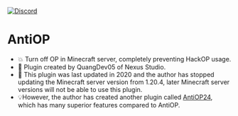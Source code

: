 [![Discord](https://img.shields.io/discord/1247029974154612828.svg?label=&logo=discord&logoColor=ffffff&color=7389D8&labelColor=6A7EC2)](https://discord.gg/HsSUVGSc3c)
# AntiOP
- 💥 Turn off OP in Minecraft server, completely preventing HackOP usage.
- 💖 Plugin created by QuangDev05 of Nexus Studio.
- 🚨 This plugin was last updated in 2020 and the author has stopped updating the Minecraft server version from 1.20.4, later Minecraft server versions will not be able to use this plugin.
- 💡However, the author has created another plugin called [AntiOP24](https://github.com/PhamQuang2008/AntiOP24), which has many superior features compared to AntiOP.
